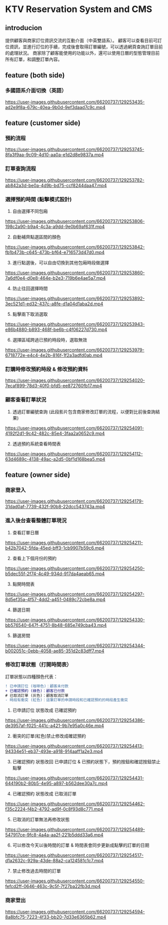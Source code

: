 # KTV Reservation System and CMS
## introducion
提供顧客與商家訂位資訊交流的互動介面（中英雙語系）。
顧客可以查看目前可訂位資訊，並進行訂位的手續，完成後會取得訂單編號，可以透過網頁查詢訂單目前的處理狀況。
商家除了顧客能使用的功能以外，還可以使用日曆的型態管理目前所有訂單，和調整訂單內容。


## feature (both side)
### 多國語系介面切換（英語）
  <!--04-customer-reservation(multiLang) -->
  


https://user-images.githubusercontent.com/66200737/129253435-ad2e9f8a-679c-40ea-9b0d-9ef3daad7c9c.mp4


## feature (customer side)

### 預約流程
  <!-- 01-customer-reservation -->


https://user-images.githubusercontent.com/66200737/129253745-8fa3f9aa-9c09-4d10-aa0a-e1d2d8e9837a.mp4


### 訂單查詢流程
  <!-- 02-order-inquery -->


https://user-images.githubusercontent.com/66200737/129253782-ab842a3d-be0a-4d9b-bd75-ccf8244daa47.mp4


### 選擇預約時間 (點擊模式設計)
1. 自由選擇不同包廂
    <!-- 05-1-time-selection_normal -->


https://user-images.githubusercontent.com/66200737/129253806-198c2a90-b9a4-4c3a-a9dd-9e0b69af631f.mp4


2. 自動補齊點選區間的顏色
    <!--05-2-time-selection_auto-fill-up(1x) -->


https://user-images.githubusercontent.com/66200737/129253842-fb1b473b-c645-473b-bf64-e716573d47d0.mp4


3. 進行點選後，可以自由切換到其他包廂時段做選擇
    <!-- 05-3-time-selection_cross-timeline(1.5x) -->


https://user-images.githubusercontent.com/66200737/129253860-7a6df0e4-d0e8-464e-b2e3-719b6e4ae5a7.mp4


4. 防止往回選擇時間
    <!-- 05-4-time-selection_prevent-opposite-direction-selection(1.5x) -->


https://user-images.githubusercontent.com/66200737/129253892-3ec521d1-ed32-437c-a8fe-d1a04d1aba2d.mp4


5. 點擊兩下取消選取
    <!-- 05-5-time-selection_click-two-times-to-canceled-selection(1.5x) -->


https://user-images.githubusercontent.com/66200737/129253943-e86b4880-b893-468f-be6b-c4f06227d730.mp4


6. 選擇區域跨過已預約時段時，選取無效
    <!-- 05-6-time-selection_cannot-cross-reserved-region(1.5x) -->
    

https://user-images.githubusercontent.com/66200737/129253979-6718772e-e4c4-4e2b-816f-1f2a3adfd0ab.mp4



### 訂購時修改預約時段 & 修改預約資料
  <!-- 06-customer-modify-time-selection-or-info(2x) -->


https://user-images.githubusercontent.com/66200737/129254020-7ecaf899-78d3-40f0-bfd5-ee872760fb17.mp4


### 顧客查看訂單狀況
1. 透過訂單編號查詢 (此段影片包含商家修改訂單的流程，以便對比前後查詢結果)
    <!-- 09-1-check-order-status-after-status-changed-by-order-inquery(1.5x) -->


https://user-images.githubusercontent.com/66200737/129254091-4192f2d1-9c42-482c-85e4-3faa2a0652c9.mp4


2. 透過預約系統查看時間表
    <!-- 09-2-check-order-status-after-status-changed-by-timeline(1.5x) -->


https://user-images.githubusercontent.com/66200737/129254112-63d4689c-4138-49ac-a2d5-0bf1d168bea5.mp4

## feature (owner side)
### 商家登入
  <!-- 03-member-login -->


https://user-images.githubusercontent.com/66200737/129254179-31dad0af-7739-432f-90b8-22dcc543743a.mp4


### 進入後台查看整體訂單現況
1. 查看訂單日曆
    <!-- 07-1-check-orders-calendar(2x) -->


https://user-images.githubusercontent.com/66200737/129254211-b42b7042-5fda-45ed-bff3-1cb9907b59c6.mp4


2. 查看上下個月份的預約
    <!-- 07-2-check-another-month-orders(1.5x) -->


https://user-images.githubusercontent.com/66200737/129254250-b5dec55f-2f74-4c49-934d-917da4aeab65.mp4


3. 點開時間表
    <!-- 07-3-open-the-timeline(1x, cut) -->


https://user-images.githubusercontent.com/66200737/129254297-8d5ef35a-4f57-4dd2-a451-0489c72cbe8a.mp4


4. 篩選日期
    <!-- 07-4-choose-a-date(1x, cut) -->


https://user-images.githubusercontent.com/66200737/129254330-bb576540-647f-4751-8b48-685e749cba43.mp4


5. 篩選房間
    <!-- 07-5-choose-a-room(1x) -->


https://user-images.githubusercontent.com/66200737/129254344-b002051c-0ebb-4058-ae85-351d2c83dff7.mp4


### 修改訂單狀態（打開時間表）
訂單狀態以四種顏色代表：
```diff
! 已申請訂位 (咖啡色)：顧客未付款
+ 已確認預約 (綠色)：顧客已付款
# 已取消訂單 (灰色)：顧客取消訂單
- 時段有衝突 (紅色)：這筆訂單的申請時段和已確認預約的時段產生衝突
```
1. 已申請訂位 狀態改成 已確認預約
    <!-- 08-1-modify-order-status-to-reserved(1x) -->


https://user-images.githubusercontent.com/66200737/129254386-de3957af-f025-441c-a421-9b7e95a0c46e.mp4


2. 衝突的訂單(紅色)禁止修改成確認預約
    <!-- 08-2-modify-order-status-conflicted-cannot-choose-reserved(1x) -->


https://user-images.githubusercontent.com/66200737/129254413-94334e51-eb37-493e-a918-914aaff1a2e3.mp4


3. 已確認預約 狀態改回 已申請訂位 & 已預約狀態下，預約按鈕和確認按鈕禁止點擊
    <!-- 08-3-modify-order-status-to-applied(1x) -->


https://user-images.githubusercontent.com/66200737/129254431-644190b2-80b5-4e95-a897-b562dee30a7c.mp4


4. 已確認預約 狀態改成 已取消訂單
    <!-- 08-4-modify-order-status-to-deleted(1x) -->


https://user-images.githubusercontent.com/66200737/129254462-f35c2224-f4b2-4792-ad9f-0c8f93d8c771.mp4


5. 已取消的訂單無法再修改狀態
    <!-- 08-5-modify-order-status-delected-cannot-be-modified(1x) -->


https://user-images.githubusercontent.com/66200737/129254489-547917ce-9fc8-4a4a-aa2f-221b5ddd33a6.mp4


6. 可以修改今天以後時間的訂單 & 時間表會同步更新成點擊的訂單的日期
    <!-- 08-6-modify-order-status-from-now-on-and-update-timeline-date -->


https://user-images.githubusercontent.com/66200737/129254517-d1a2632c-929a-43de-88a2-ca124581c1c7.mp4


7. 禁止修改過去時間的訂單
    <!-- 08-7-modify-order-status-cannot-edit-order-before(1x) -->


https://user-images.githubusercontent.com/66200737/129254550-fefcd2ff-0646-463c-9c5f-7f27ba22fb3d.mp4


### 商家登出
  <!-- 10-member-logout -->


https://user-images.githubusercontent.com/66200737/129254594-8a8bfc75-7223-4f33-bb20-7d33e6365b62.mp4

